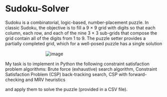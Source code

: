 # Sudoku-Solver
Sudoku is a combinatorial, logic-based, number-placement puzzle. In classic Sudoku, the objective is to fill a 9 × 9 grid with digits so that each column, each row, and each of the nine 3 × 3 sub-grids that compose the grid contain all of the digits from 1 to 9. The puzzle setter provides a partially completed grid, which for a well-posed puzzle has a single solution 
 
ㅤㅤㅤㅤㅤㅤㅤㅤㅤㅤ![image](https://github.com/Juhyunn0/Sudoku-Solver/assets/133834440/3969077a-f92c-45a2-8a01-f40991ff3c7a)

My task is to implement in Python the following constraint satisfaction problem algorithms:
Brute force (exhaustive) search algorithm,
Constraint Satisfaction Problem (CSP) back-tracking search,
CSP with forward-checking and MRV heuristics

and apply them to solve the puzzle (provided in a CSV file).


